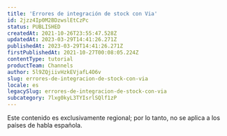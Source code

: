 ```yaml
---
title: 'Errores de integración de stock con Via'
id: 2jzz4Ip0M2BDzwslEtCzPc
status: PUBLISHED
createdAt: 2021-10-26T23:55:47.528Z
updatedAt: 2023-03-29T14:41:26.271Z
publishedAt: 2023-03-29T14:41:26.271Z
firstPublishedAt: 2021-10-27T00:08:05.224Z
contentType: tutorial
productTeam: Channels
author: 5l9ZQjiivHzkEVjafL4O6v
slug: errores-de-integracion-de-stock-con-via
locale: es
legacySlug: errores-de-integracion-de-stock-con-via
subcategory: 7lxg0kyL3TYIsrlSQlf1zP
---
```


<div class="alert alert-warning" role="alert">Este contenido es exclusivamente regional; 
por lo tanto, no se aplica a los países de habla española.</div>
